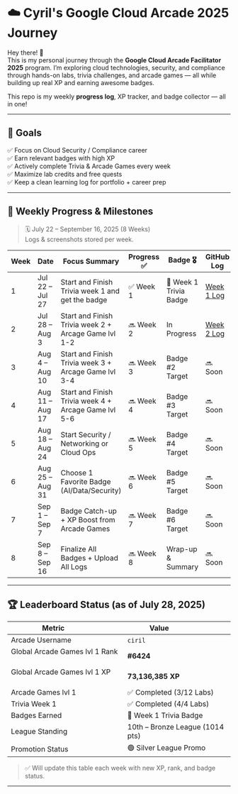# ☁️ Cyril's Google Cloud Arcade 2025 Journey

Hey there! 👋  
This is my personal journey through the **Google Cloud Arcade Facilitator 2025** program. I’m exploring cloud technologies, security, and compliance through hands-on labs, trivia challenges, and arcade games — all while building up real XP and earning awesome badges.
 

This repo is my weekly **progress log**, XP tracker, and badge collector — all in one!

---

## 🎯 Goals

✅ Focus on Cloud Security / Compliance career  
✅ Earn relevant badges with high XP  
✅ Actively complete Trivia & Arcade Games every week  
✅ Maximize lab credits and free quests  
✅ Keep a clean learning log for portfolio + career prep  

---

## 📅 Weekly Progress & Milestones

> 🗓️ July 22 – September 16, 2025 (8 Weeks)  
> Logs & screenshots stored per week.

| Week | Date              | Focus Summary                                 | Progress ✅ | Badge 🎖️        | GitHub Log |
|------|-------------------|-----------------------------------------------|----------|------------------|------------|
| 1    | Jul 22 – Jul 27   | Start and Finish Trivia week 1 and get the badge       | ✅ Week 1 |  🏅 Week 1 Trivia Badge     | [Week 1 Log](./week-01) |
| 2    | Jul 28 – Aug 3    | Start and Finish Trivia week 2  + Arcage Game lvl 1-2 | 🔜 Week 2 | In Progress  |  [Week 2 Log](./week-02)  |
| 3    | Aug 4 – Aug 10    | Start and Finish Trivia week 3   + Arcage Game lvl 3-4 | 🔜 Week 3 | Badge #2 Target   | 🔜 Soon |
| 4    | Aug 11 – Aug 17   |  Start and Finish Trivia week 4   + Arcage Game lvl 5-6   | 🔜 Week 4 | Badge #3 Target   | 🔜 Soon |
| 5    | Aug 18 – Aug 24   | Start Security / Networking or Cloud Ops      | 🔜 Week 5 | Badge #4 Target   | 🔜 Soon |
| 6    | Aug 25 – Aug 31    | Choose 1 Favorite Badge (AI/Data/Security)    | 🔜 Week 6 | Badge #5 Target   | 🔜 Soon |
| 7    | Sep 1 – Sep 7     | Badge Catch-up + XP Boost from Arcade Games   | 🔜 Week 7 | Badge #6 Target   | 🔜 Soon |
| 8    | Sep 8 – Sep 16    | Finalize All Badges + Upload All Logs         | 🔜 Week 8 | Wrap-up & Summary | 🔜 Soon |

---

## 🏆 Leaderboard Status (as of July 28, 2025)

| Metric              | Value                    |
|---------------------|--------------------------|
| Arcade Username     | `ciril`                  |
| Global Arcade Games lvl 1 Rank         | **#6424**                 |
| Global Arcade Games lvl 1 XP           | **73,136,385 XP**        |
| Arcade Games lvl 1       | ✅ Completed (3/12 Labs)  |
| Trivia Week 1       | ✅ Completed (4/4 Labs)  |
| Badges Earned       | 🏅 Week 1 Trivia Badge   |
| League Standing     | 10th – Bronze League (1014 pts)|
| Promotion Status    | 🟢 Silver League Promo |

> ✅ Will update this table each week with new XP, rank, and badge status.

---
